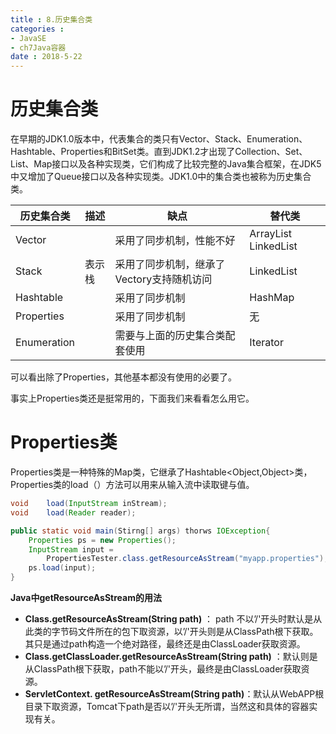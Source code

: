 ```yaml
---
title : 8.历史集合类
categories : 
- JavaSE
- ch7Java容器
date : 2018-5-22
---
```


# 历史集合类

在早期的JDK1.0版本中，代表集合的类只有Vector、Stack、Enumeration、Hashtable、Properties和BitSet类。直到JDK1.2才出现了Collection、Set、List、Map接口以及各种实现类，它们构成了比较完整的Java集合框架，在JDK5中又增加了Queue接口以及各种实现类。JDK1.0中的集合类也被称为历史集合类。

| 历史集合类  | 描述   | 缺点                                      | 替代类               |
| ----------- | ------ | ----------------------------------------- | -------------------- |
| Vector      |        | 采用了同步机制，性能不好                  | ArrayList LinkedList |
| Stack       | 表示栈 | 采用了同步机制，继承了Vectory支持随机访问 | LinkedList           |
| Hashtable   |        | 采用了同步机制                            | HashMap              |
| Properties  |        | 采用了同步机制                            | 无                   |
| Enumeration |        | 需要与上面的历史集合类配套使用            | Iterator             |

可以看出除了Properties，其他基本都没有使用的必要了。

事实上Properties类还是挺常用的，下面我们来看看怎么用它。

# Properties类

Properties类是一种特殊的Map类，它继承了Hashtable<Object,Object>类，Properties类的load（）方法可以用来从输入流中读取键与值。

```java
void	load(InputStream inStream);
void	load(Reader reader);
```



```java
public static void main(Stirng[] args) thorws IOException{
    Properties ps = new Properties();
    InputStream input =
        PropertiesTester.class.getResourceAsStream("myapp.properties");
    ps.load(input);
}
```

**Java中getResourceAsStream的用法**

- **Class.getResourceAsStream(String path)** ： path 不以’/'开头时默认是从此类的字节码文件所在的包下取资源，以’/'开头则是从ClassPath根下获取。其只是通过path构造一个绝对路径，最终还是由ClassLoader获取资源。 
- **Class.getClassLoader.getResourceAsStream(String path)** ：默认则是从ClassPath根下获取，path不能以’/'开头，最终是由ClassLoader获取资源。 
- **ServletContext. getResourceAsStream(String path)**：默认从WebAPP根目录下取资源，Tomcat下path是否以’/'开头无所谓，当然这和具体的容器实现有关。 

